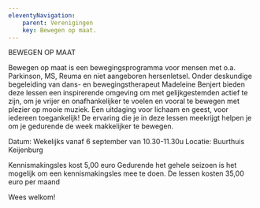 ```yaml
---
eleventyNavigation:
    parent: Verenigingen
    key: Bewegen op maat.
---
```


BEWEGEN OP MAAT
 
Bewegen op maat is een bewegingsprogramma voor mensen met o.a. Parkinson, MS, Reuma en niet aangeboren hersenletsel.
Onder deskundige begeleiding van dans- en bewegingstherapeut Madeleine Benjert
bieden deze lessen een inspirerende omgeving om met gelijkgestemden actief te zijn, om je vrijer en onafhankelijker te voelen en vooral te bewegen met plezier op mooie muziek.
Een uitdaging voor lichaam en geest, voor iedereen toegankelijk!
De ervaring die je in deze lessen meekrijgt helpen je om je gedurende de week makkelijker te bewegen.
 
Datum:     Wekelijks vanaf 6 september van 10.30-11.30u
Locatie:   Buurthuis Keijenburg
          
Kennismakingsles kost 5,00 euro
Gedurende het gehele seizoen is het mogelijk om een kennismakingsles mee te doen.
De lessen kosten 35,00 euro per maand 

Wees welkom!
